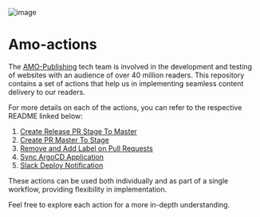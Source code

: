 ![image](https://github.com/amomama/amo-actions/assets/65898490/d8bcdba6-c28a-4fb8-8378-d8379dec02dc)

# Amo-actions

The [AMO-Publishing](https://amo.tech/company/amo-publishing) tech team is involved in the development and testing of websites with an audience of over 40 million readers. This repository contains a set of actions that help us in implementing seamless content delivery to our readers.

For more details on each of the actions, you can refer to the respective README linked below:

1. [Create Release PR Stage To Master](https://github.com/amomama/amo-actions/tree/master/create-release-pull-request)
2. [Create PR Master To Stage](https://github.com/amomama/amo-actions/tree/master/pull-master-to-stage)
3. [Remove and Add Label on Pull Requests](https://github.com/amomama/amo-actions/tree/master/remove-add-label)
4. [Sync ArgoCD Application](https://github.com/amomama/amo-actions/tree/master/wait-sync-argo)
5. [Slack Deploy Notification](https://github.com/amomama/amo-actions/tree/master/slack-deploy-notification)

These actions can be used both individually and as part of a single workflow, providing flexibility in implementation.

Feel free to explore each action for a more in-depth understanding.
